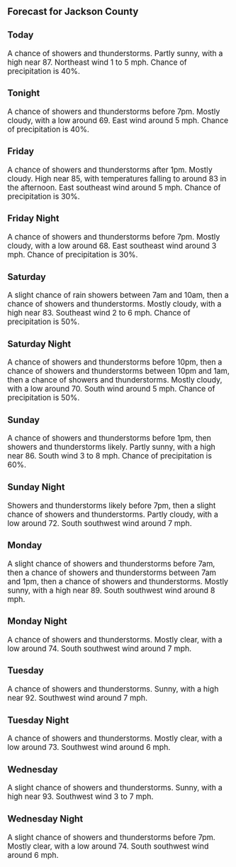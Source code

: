 <div>
   <h2>Forecast for Jackson County</h2>
   <p>
      <div style="font-size:120%">
         <h3>Today</h3>A chance of showers and thunderstorms. Partly sunny, with a high near 87. Northeast wind 1 to 5 mph. Chance of precipitation
         is 40%.<br></div>
   </p>
   <p>
      <div style="font-size:120%">
         <h3>Tonight</h3>A chance of showers and thunderstorms before 7pm. Mostly cloudy, with a low around 69. East wind around 5 mph. Chance of precipitation
         is 40%.<br></div>
   </p>
   <p>
      <div style="font-size:120%">
         <h3>Friday</h3>A chance of showers and thunderstorms after 1pm. Mostly cloudy. High near 85, with temperatures falling to around 83 in the
         afternoon. East southeast wind around 5 mph. Chance of precipitation is 30%.<br></div>
   </p>
   <p>
      <div style="font-size:120%">
         <h3>Friday Night</h3>A chance of showers and thunderstorms before 7pm. Mostly cloudy, with a low around 68. East southeast wind around 3 mph. Chance
         of precipitation is 30%.<br></div>
   </p>
   <p>
      <div style="font-size:120%">
         <h3>Saturday</h3>A slight chance of rain showers between 7am and 10am, then a chance of showers and thunderstorms. Mostly cloudy, with a high
         near 83. Southeast wind 2 to 6 mph. Chance of precipitation is 50%.<br></div>
   </p>
   <p>
      <div style="font-size:120%">
         <h3>Saturday Night</h3>A chance of showers and thunderstorms before 10pm, then a chance of showers and thunderstorms between 10pm and 1am, then a
         chance of showers and thunderstorms. Mostly cloudy, with a low around 70. South wind around 5 mph. Chance of precipitation
         is 50%.<br></div>
   </p>
   <p>
      <div style="font-size:120%">
         <h3>Sunday</h3>A chance of showers and thunderstorms before 1pm, then showers and thunderstorms likely. Partly sunny, with a high near 86.
         South wind 3 to 8 mph. Chance of precipitation is 60%.<br></div>
   </p>
   <p>
      <div style="font-size:120%">
         <h3>Sunday Night</h3>Showers and thunderstorms likely before 7pm, then a slight chance of showers and thunderstorms. Partly cloudy, with a low
         around 72. South southwest wind around 7 mph.<br></div>
   </p>
   <p>
      <div style="font-size:120%">
         <h3>Monday</h3>A slight chance of showers and thunderstorms before 7am, then a chance of showers and thunderstorms between 7am and 1pm, then
         a chance of showers and thunderstorms. Mostly sunny, with a high near 89. South southwest wind around 8 mph.<br></div>
   </p>
   <p>
      <div style="font-size:120%">
         <h3>Monday Night</h3>A chance of showers and thunderstorms. Mostly clear, with a low around 74. South southwest wind around 7 mph.<br></div>
   </p>
   <p>
      <div style="font-size:120%">
         <h3>Tuesday</h3>A chance of showers and thunderstorms. Sunny, with a high near 92. Southwest wind around 7 mph.<br></div>
   </p>
   <p>
      <div style="font-size:120%">
         <h3>Tuesday Night</h3>A chance of showers and thunderstorms. Mostly clear, with a low around 73. Southwest wind around 6 mph.<br></div>
   </p>
   <p>
      <div style="font-size:120%">
         <h3>Wednesday</h3>A slight chance of showers and thunderstorms. Sunny, with a high near 93. Southwest wind 3 to 7 mph.<br></div>
   </p>
   <p>
      <div style="font-size:120%">
         <h3>Wednesday Night</h3>A slight chance of showers and thunderstorms before 7pm. Mostly clear, with a low around 74. South southwest wind around 6
         mph.<br></div>
   </p>
</div>